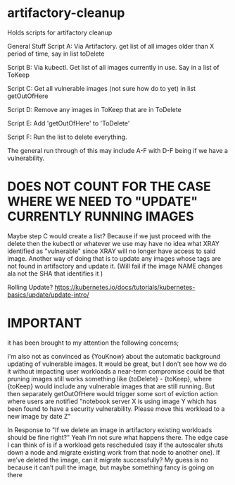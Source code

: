 # artifactory-cleanup
Holds scripts for artifactory cleanup

General Stuff
Script A: Via Artifactory. get list of all images older than X period of time, say in list toDelete

Script B: Via kubectl. Get list of all images currently in use. Say in a list of ToKeep

Script C: Get all vulnerable images (not sure how do to yet) in list getOutOfHere

Script D: Remove any images in ToKeep that are in ToDelete

Script E: Add 'getOutOfHere' to 'ToDelete'

Script F: Run the list to delete everything.

The general run through of this may include A-F with D-F being if we have a vulnerability. 

# DOES NOT COUNT FOR THE CASE WHERE WE NEED TO "UPDATE" CURRENTLY RUNNING IMAGES
Maybe step C would create a list? Because if we just proceed with the delete then the kubectl or whatever we use may have 
no idea what XRAY identified as "vulnerable" since XRAY will no longer have access to said image.
Another way of doing that is to update any images whose tags are not found in artifactory and update it. 
(Will fail if the image NAME changes ala not the SHA that identifies it )

Rolling Update? https://kubernetes.io/docs/tutorials/kubernetes-basics/update/update-intro/


# IMPORTANT
it has been brought to my attention the following concerns;

I'm also not as convinced as {YouKnow} about the automatic background updating of vulnerable images.  It would be great, but I don't see how we do it without impacting user workloads
a near-term compromise could be that pruning images still works something like {toDelete} - {toKeep}, where {toKeep} would include any vulnerable images that are still running.  But then separately getOutOfHere would trigger some sort of eviction action where users are notified "notebook server X is using image Y which has been found to have a security vulnerability.  Please move this workload to a new image by date Z"

In Response to "If we delete an image in artifactory existing workloads should be fine right?"
Yeah I’m not sure what happens there. The edge case I can think of is if a workload gets rescheduled (say if the autoscaler shuts down a node and migrate existing work from that node to another one). If we’ve deleted the image, can it migrate successfully? My guess is no because it can’t pull the image, but maybe something fancy is going on there
